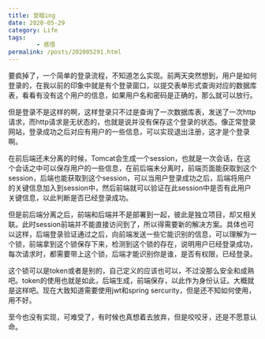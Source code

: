 ```yaml
---
title: 至暗ing
date: 2020-05-29
category: Life
tags:
        - 感悟
permalink: /posts/202005291.html
---
```


要疯掉了，一个简单的登录流程，不知道怎么实现。前两天突然想到，用户是如何登录的，在我以前的印象中就是有个登录窗口，以提交表单形式查询对应的数据库表，看看有没有这个用户的信息，如果用户名和密码是正确的，那么就可以放行。

但是登录不是这样的啊，这样登录只不过是查询了一次数据库表，发送了一次http请求，而http请求是无状态的，也就是说并没有保存这个登录的状态。像正常登录网站，登录成功之后对应有用户的一些信息，可以实现退出注册，这才是个登录啊。

在前后端还未分离的时候，Tomcat会生成一个session，也就是一次会话，在这个会话之中可以保存用户的一些信息，在前后端未分离时，前端页面能获取到这个session，后端也能获取到这个session，可以当用户登录成功之后，后端将用户的关键信息加入到session中，然后前端就可以验证在此session中是否有此用户关键信息，以此判断是否已经登录成功。

但是前后端分离之后，前端和后端并不是部署到一起，彼此是独立项目，却又相关联。此时session前端并不能直接访问到了，所以得需要新的解决方案。具体也可以这样，后端登录验证通过之后，向前端发送一些它能识别的信息，可以理解为一个锁，前端拿到这个锁保存下来，检测到这个锁的存在，说明用户已经登录成功，每次请求时，都需要带上这个锁，后端才能识别你是谁，是否有权限，已经登录。

这个锁可以是token或者是别的，自己定义的应该也可以，不过没那么安全和成熟吧。token的使用也就是如此，后端生成，前端保存，以此作为身份认证。大概就是这样吧。现在大致知道需要使用jwt和spring sercurity，但是还不知如何使用，用不好。

至今也没有实现，可难受了，有时候也真想着去放弃，但是咬咬牙，还是不愿意认命。
